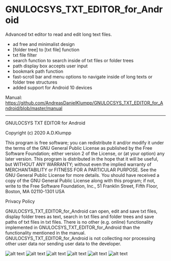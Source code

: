 # GNULOCSYS_TXT_EDITOR_for_Android
Advanced txt editor to read and edit long text files.

- ad free and minimalist design
- [folder tree] to [txt file] function
- txt file filter
- search function to search inside of txt files or folder trees
- path display box accepts user input
- bookmark path function
- fast-scroll bar and menu options to navigate inside of long texts or folder tree structures
- added support for Android 10 devices


Manual:
https://github.com/AndreasDanielKlumpp/GNULOCSYS_TXT_EDITOR_for_Android/blob/master/manual


-----------------------------------------------------------------------------------------------



GNULOCSYS TXT EDITOR for Android

Copyright (c) 2020 A.D.Klumpp

This program is free software; you can redistribute it and/or modify
it under the terms of the GNU General Public License as published by
the Free Software Foundation; either version 2 of the License, or
(at your option) any later version.
This program is distributed in the hope that it will be useful,
but WITHOUT ANY WARRANTY; without even the implied warranty of
MERCHANTABILITY or FITNESS FOR A PARTICULAR PURPOSE. See the
GNU General Public License for more details.
You should have received a copy of the GNU General Public License
along with this program; if not, write to the Free Software
Foundation, Inc., 51 Franklin Street, Fifth Floor, Boston, MA 02110-1301 USA 


Privacy Policy

GNULOCSYS_TXT_EDITOR_for_Android can open, edit and save txt files, display folder trees as text, search in txt files and folder trees and save paths of txt files in txt files. 
There is no other (e.g. online) functionality implemented in GNULOCSYS_TXT_EDITOR_for_Android than the functionality mentioned in the manual.
GNULOCSYS_TXT_EDITOR_for_Android is not collecting nor processing other user data nor sending user data to the developer.



![alt text](https://github.com/AndreasDanielKlumpp/GNULOCSYS_TXT_EDITOR_for_Android_v53/blob/master/GUI_screenshot21.png)
![alt text](https://github.com/AndreasDanielKlumpp/GNULOCSYS_TXT_EDITOR_for_Android_v53/blob/master/GUI_screenshot22.png)
![alt text](https://github.com/AndreasDanielKlumpp/GNULOCSYS_TXT_EDITOR_for_Android_v53/blob/master/GUI_screenshot23.png)
![alt text](https://github.com/AndreasDanielKlumpp/GNULOCSYS_TXT_EDITOR_for_Android_v53/blob/master/GUI_screenshot24.png)
![alt text](https://github.com/AndreasDanielKlumpp/GNULOCSYS_TXT_EDITOR_for_Android_v53/blob/master/GUI_screenshot25.png)
![alt text](https://github.com/AndreasDanielKlumpp/GNULOCSYS_TXT_EDITOR_for_Android_v53/blob/master/GUI_screenshot26.png)

